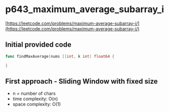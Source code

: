 # p643_maximum_average_subarray_i

[https://leetcode.com/problems/maximum-average-subarray-i/](https://leetcode.com/problems/maximum-average-subarray-i/)

## Initial provided code

```go
func findMaxAverage(nums []int, k int) float64 {

}
```

## First approach - Sliding Window with fixed size

- n = number of chars
- time complexity: O(n)
- space complexity: O(1)
